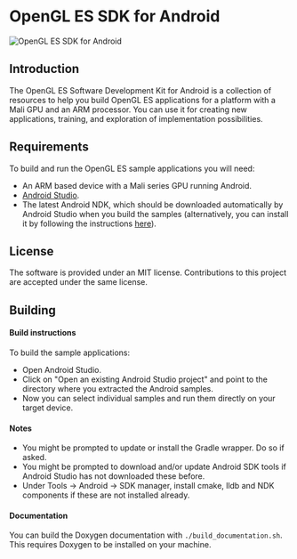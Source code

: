 # OpenGL ES SDK for Android

![OpenGL ES SDK for Android](https://user-images.githubusercontent.com/11390552/27276063-d0798c42-54d1-11e7-9695-940270e24d11.jpg)

## Introduction

The OpenGL ES Software Development Kit for Android is a collection of resources to help you build OpenGL ES applications
for a platform with a Mali GPU and an ARM processor. You can use it for creating new applications,
training, and exploration of implementation possibilities.

## Requirements

To build and run the OpenGL ES sample applications you will need:
-  An ARM based device with a Mali series GPU running Android.
-  [Android Studio](https://developer.android.com/studio/index.html").
-  The latest Android NDK, which should be downloaded automatically by Android Studio when you build the samples
    (alternatively, you can install it by following the instructions [here](https://developer.android.com/studio/projects/add-native-code.html#download-ndk)).

## License

The software is provided under an MIT license. Contributions to this project are accepted under the same license.

## Building

#### Build instructions

To build the sample applications:
- Open Android Studio.
- Click on "Open an existing Android Studio project" and point to the directory where you extracted the Android samples.
- Now you can select individual samples and run them directly on your target device.

#### Notes

  - You might be prompted to update or install the Gradle wrapper. Do so if asked.
  - You might be prompted to download and/or update Android SDK tools if Android Studio has not downloaded these before.
  - Under Tools -> Android -> SDK manager, install cmake, lldb and NDK components if these are not installed already.

#### Documentation

You can build the Doxygen documentation with `./build_documentation.sh`.
This requires Doxygen to be installed on your machine.
